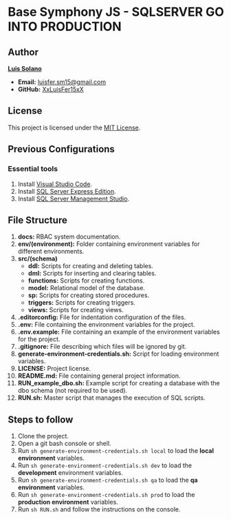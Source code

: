 # Base Symphony JS - SQLSERVER GO INTO PRODUCTION

## Author

**[Luis Solano](https://www.linkedin.com/in/luis-fernando-solano/)**

-   **Email:** luisfer.sm15@gmail.com
-   **GitHub:** [XxLuisFer15xX](https://github.com/XxLuisFer15xX)

## License

This project is licensed under the [MIT License](LICENSE).

## Previous Configurations

### Essential tools

1. Install [Visual Studio Code](https://code.visualstudio.com/).
2. Install [SQL Server Express Edition](https://www.microsoft.com/es-es/download/details.aspx?id=101064).
3. Install [SQL Server Management Studio](https://learn.microsoft.com/en-us/sql/ssms/download-sql-server-management-studio-ssms?view=sql-server-ver16).

## File Structure

1. **docs:** RBAC system documentation.
2. **env/(environment):** Folder containing environment variables for different environments.
3. **src/(schema)**
    - **ddl:** Scripts for creating and deleting tables.
    - **dml:** Scripts for inserting and clearing tables.
    - **functions:** Scripts for creating functions.
    - **model:** Relational model of the database.
    - **sp:** Scripts for creating stored procedures.
    - **triggers:** Scripts for creating triggers.
    - **views:** Scripts for creating views.
4. **.editorconfig:** File for indentation configuration of the files.
5. **.env:** File containing the environment variables for the project.
6. **.env.example:** File containing an example of the environment variables for the project.
7. **.gitignore:** File describing which files will be ignored by git.
8. **generate-environment-credentials.sh:** Script for loading environment variables.
9. **LICENSE:** Project license.
10. **README.md:** File containing general project information.
11. **RUN_example_dbo.sh:** Example script for creating a database with the dbo schema (not required to be used).
12. **RUN.sh:** Master script that manages the execution of SQL scripts.

## Steps to follow

1. Clone the project.
2. Open a git bash console or shell.
3. Run `sh generate-environment-credentials.sh local` to load the **local environment** variables.
4. Run `sh generate-environment-credentials.sh dev` to load the **development** environment variables.
5. Run `sh generate-environment-credentials.sh qa` to load the **qa environment** variables.
6. Run `sh generate-environment-credentials.sh prod` to load the **production environment** variables.
7. Run `sh RUN.sh` and follow the instructions on the console.
